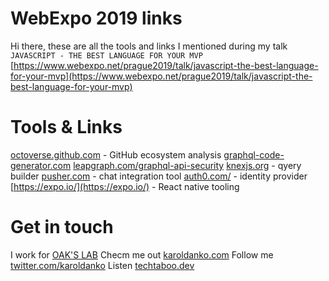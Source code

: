 # WebExpo 2019 links
Hi there, these are all the tools and links I mentioned during my talk
`JAVASCRIPT - THE BEST LANGUAGE FOR YOUR MVP`
[https://www.webexpo.net/prague2019/talk/javascript-the-best-language-for-your-mvp](https://www.webexpo.net/prague2019/talk/javascript-the-best-language-for-your-mvp)


# Tools & Links
[octoverse.github.com](https://octoverse.github.com/) - GitHub ecosystem analysis
[graphql-code-generator.com](https://graphql-code-generator.com/)
[leapgraph.com/graphql-api-security](https://leapgraph.com/graphql-api-security)
[knexjs.org](http://knexjs.org/) - qyery builder
[pusher.com](https://pusher.com/) - chat integration tool
[auth0.com/](https://auth0.com/) - identity provider
[https://expo.io/](https://expo.io/) - React native tooling


# Get in touch
I work for [OAK'S LAB](https://www.oaks-lab.com/)
Checm me out [karoldanko.com](http://karoldanko.com)
Follow me [twitter.com/karoldanko](https://twitter.com/karoldanko)
Listen [techtaboo.dev](https://techtaboo.dev)
